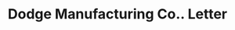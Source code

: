 ---
doi: 10.7916/D8VH70VT
date_other: '1897'
date_other_textual: '1897'
form: correspondence
genre:
- Letters (correspondence)
name:
- Dodge Manufacturing Co.
object_in_context_url: https://biggert.cul.columbia.edu/items/view/ave_biggert_00370
subject_hierarchical_geographic:
- Boston, Massachusetts, United States
subject_name:
- Dodge Manufacturing Co.
title: Dodge Manufacturing Co.. Letter
sort_title: Dodge Manufacturing Co.. Letter
call_number: ave_biggert_00370
coordinates:
- 42.35805555555556,-71.06361111111111
pid: ave_biggert_00370
identifiers: ave_biggert_00370
permalink: /biggert/ave_biggert_00370/
layout: iiif-image-page
---